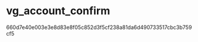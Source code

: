 vg_account_confirm
==================
660d7e40e003e3e8d83e8f05c852d3f5cf238a81da6d490733517cbc3b759cf5
